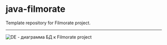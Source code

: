 # java-filmorate
Template repository for Filmorate project.


---
![DE - диаграмма БД к Filmorate project](https://disk.yandex.ru/client/disk?idApp=client&dialog=slider&idDialog=%2Fdisk%2FFlowchart%20-%20Frame%201.jpg)

